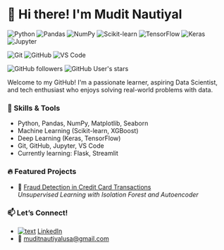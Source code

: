 # 👋 Hi there! I'm Mudit Nautiyal

![Python](https://img.shields.io/badge/Python-3776AB?style=flat-square&logo=python&logoColor=white)
![Pandas](https://img.shields.io/badge/Pandas-150458?style=flat-square&logo=pandas&logoColor=white)
![NumPy](https://img.shields.io/badge/NumPy-013243?style=flat-square&logo=numpy&logoColor=white)
![Scikit-learn](https://img.shields.io/badge/scikit--learn-F7931E?style=flat-square&logo=scikit-learn&logoColor=black)
![TensorFlow](https://img.shields.io/badge/TensorFlow-FF6F00?style=flat-square&logo=tensorflow&logoColor=white)
![Keras](https://img.shields.io/badge/Keras-D00000?style=flat-square&logo=keras&logoColor=white)
![Jupyter](https://img.shields.io/badge/Jupyter-F37626?style=flat-square&logo=jupyter&logoColor=white)

![Git](https://img.shields.io/badge/Git-F05032?style=flat-square&logo=git&logoColor=white)
![GitHub](https://img.shields.io/badge/GitHub-181717?style=flat-square&logo=github&logoColor=white)
![VS Code](https://img.shields.io/badge/VS_Code-007ACC?style=flat-square&logo=visual-studio-code&logoColor=white)


![GitHub followers](https://img.shields.io/github/followers/YOUR_USERNAME?style=social)
![GitHub User's stars](https://img.shields.io/github/stars/YOUR_USERNAME?affiliations=OWNER%2CCOLLABORATOR%2CORGANIZATION_MEMBER&style=social)


Welcome to my GitHub! I'm a passionate learner, aspiring Data Scientist, and tech enthusiast who enjoys solving real-world problems with data.

### 🧠 Skills & Tools
- Python, Pandas, NumPy, Matplotlib, Seaborn
- Machine Learning (Scikit-learn, XGBoost)
- Deep Learning (Keras, TensorFlow)
- Git, GitHub, Jupyter, VS Code
- Currently learning: Flask, Streamlit


### 🔥 Featured Projects
- 🚨 [Fraud Detection in Credit Card Transactions](https://github.com/MuditNautiyal-21/Credit-Card-Fraud-Detection)  
  *Unsupervised Learning with Isolation Forest and Autoencoder*

<!-- Add more featured repos below -->
<!-- - 📈 [Tesla Stock Price Predictor](https://github.com/MuditNautiyal-21/tesla-stock-analysis-project-python) -->

### 📫 Let’s Connect!
- [![text](https://img.shields.io/badge/LinkedIn-0077B5?style=for-the-badge&logo=linkedin&logoColor=white)](www.linkedin.com/in/myprofile) [LinkedIn](https://www.linkedin.com/in/mudit-nautiyal/)
- 📧 muditnautiyalusa@gmail.com

